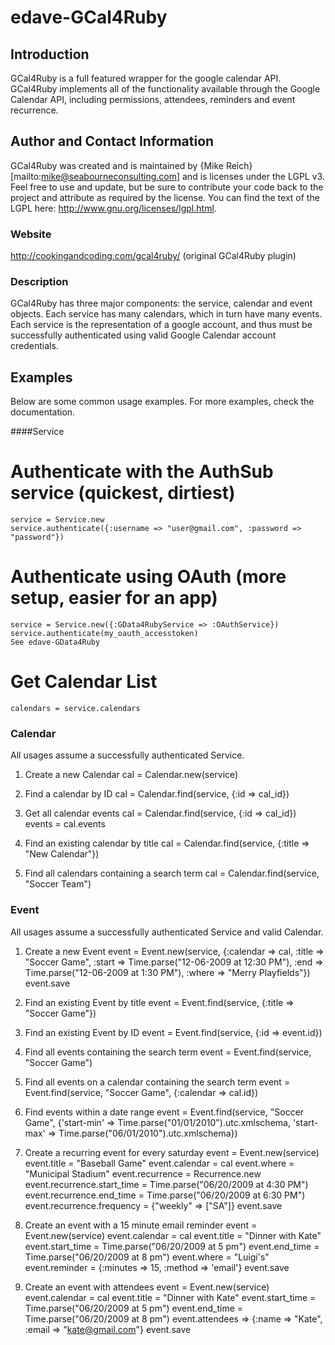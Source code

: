 # edave-GCal4Ruby

## Introduction
GCal4Ruby is a full featured wrapper for the google calendar API.  GCal4Ruby implements
all of the functionality available through the Google Calendar API, including permissions,
attendees, reminders and event recurrence.  

## Author and Contact Information
GCal4Ruby was created and is maintained by {Mike Reich}[mailto:mike@seabourneconsulting.com] 
and is licenses under the LGPL v3.  Feel free to use and update, but be sure to contribute your
code back to the project and attribute as required by the license.  You can find the text of the LGPL 
here: http://www.gnu.org/licenses/lgpl.html.

### Website
http://cookingandcoding.com/gcal4ruby/ (original GCal4Ruby plugin)

### Description
GCal4Ruby has three major components: the service, calendar and event objects.  Each service
has many calendars, which in turn have many events.  Each service is the representation of a
google account, and thus must be successfully authenticated using valid Google Calendar
account credentials.  

## Examples

Below are some common usage examples.  For more examples, check the documentation.

####Service

# Authenticate with the AuthSub service (quickest, dirtiest)
    service = Service.new
    service.authenticate({:username => "user@gmail.com", :password => "password"})

# Authenticate using OAuth (more setup, easier for an app)
	service = Service.new({:GData4RubyService => :OAuthService})
	service.authenticate(my_oauth_accesstoken)
	See edave-GData4Ruby

# Get Calendar List
    calendars = service.calendars

### Calendar
All usages assume a successfully authenticated Service.
1. Create a new Calendar
    cal = Calendar.new(service)

2. Find a calendar by ID
    cal = Calendar.find(service, {:id => cal_id})

3. Get all calendar events
    cal = Calendar.find(service, {:id => cal_id})
    events = cal.events

4. Find an existing calendar by title
    cal = Calendar.find(service, {:title => "New Calendar"})

5. Find all calendars containing a search term
    cal = Calendar.find(service, "Soccer Team")
### Event
All usages assume a successfully authenticated Service and valid Calendar.
1. Create a new Event
    event = Event.new(service, {:calendar => cal, :title => "Soccer Game", :start => Time.parse("12-06-2009 at 12:30 PM"), :end => Time.parse("12-06-2009 at 1:30 PM"), :where => "Merry Playfields"})
    event.save

2. Find an existing Event by title
    event = Event.find(service, {:title => "Soccer Game"})

3. Find an existing Event by ID
    event = Event.find(service, {:id => event.id})

4. Find all events containing the search term
    event = Event.find(service, "Soccer Game")

5. Find all events on a calendar containing the search term
    event = Event.find(service, "Soccer Game", {:calendar => cal.id})

6. Find events within a date range
    event = Event.find(service, "Soccer Game", {'start-min' => Time.parse("01/01/2010").utc.xmlschema, 'start-max' => Time.parse("06/01/2010").utc.xmlschema})

7. Create a recurring event for every saturday
    event = Event.new(service)
    event.title = "Baseball Game"
    event.calendar = cal
    event.where = "Municipal Stadium"
    event.recurrence = Recurrence.new
    event.recurrence.start_time = Time.parse("06/20/2009 at 4:30 PM")
    event.recurrence.end_time = Time.parse("06/20/2009 at 6:30 PM")
    event.recurrence.frequency = {"weekly" => ["SA"]}
    event.save 

8. Create an event with a 15 minute email reminder
    event = Event.new(service)
    event.calendar = cal
    event.title = "Dinner with Kate"
    event.start_time = Time.parse("06/20/2009 at 5 pm")
    event.end_time = Time.parse("06/20/2009 at 8 pm")
    event.where = "Luigi's"
    event.reminder = {:minutes => 15, :method => 'email'}
    event.save

9. Create an event with attendees
    event = Event.new(service)
    event.calendar = cal
    event.title = "Dinner with Kate"
    event.start_time = Time.parse("06/20/2009 at 5 pm")
    event.end_time = Time.parse("06/20/2009 at 8 pm")
    event.attendees => {:name => "Kate", :email => "kate@gmail.com"}
    event.save